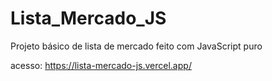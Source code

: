 # Lista_Mercado_JS
 Projeto básico de lista de mercado feito com JavaScript puro 

acesso: https://lista-mercado-js.vercel.app/